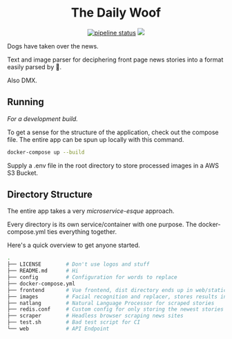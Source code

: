 <h1 align="center">The Daily Woof</h1>
<p align="center">
    <a href="https://gitlab.com/mattmatters/dailyWoof/commits/master"><img alt="pipeline status" src="https://gitlab.com/mattmatters/dailyWoof/badges/master/pipeline.svg" /></a>
    <a href="https://codeclimate.com/github/mattmatters/dailyWoof/maintainability"><img src="https://api.codeclimate.com/v1/badges/6d419e6fb14f95b76067/maintainability" /></a>
</p>

Dogs have taken over the news.

Text and image parser for deciphering front page news stories into a format easily parsed by :dog:.

Also DMX.

## Running

_For a development build._

To get a sense for the structure of the application, check out the compose file. The entire app can be spun up locally with this command.

```bash
docker-compose up --build
```

Supply a .env file in the root directory to store processed images in a AWS S3 Bucket.


## Directory Structure
The entire app takes a very _microservice-esque_ approach.

Every directory is its own service/container with one purpose. The docker-compose.yml
ties everything together.

Here's a quick overview to get anyone started.

```bash
.
├── LICENSE        # Don't use logos and stuff
├── README.md      # Hi
├── config         # Configuration for words to replace
├── docker-compose.yml
├── frontend       # Vue frontend, dist directory ends up in web/static
├── images         # Facial recognition and replacer, stores results in an S3 Bucket
├── natlang        # Natural Language Processor for scraped stories
├── redis.conf     # Custom config for only storing the newest stories
├── scraper        # Headless browser scraping news sites
├── test.sh        # Bad test script for CI
└── web            # API Endpoint
```
